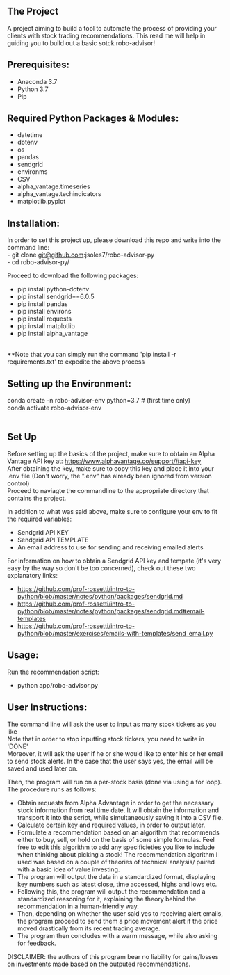 ## The Project
A project aiming to build a tool to automate the process of providing your clients with stock trading recommendations. This read me will help in guiding you to build out a basic sotck robo-advisor!


## Prerequisites:
- Anaconda 3.7 <br />
- Python 3.7 <br />
- Pip

## Required Python Packages & Modules:
- datetime <br />
- dotenv <br />
- os <br />
- pandas <br />
- sendgrid <br />
- environms <br />
- CSV <br />
- alpha_vantage.timeseries <br />
- alpha_vantage.techindicators <br />
- matplotlib.pyplot <br />


## Installation:
In order to set this project up, please download this repo and write into the command line: <br />
    - git clone git@github.com:jsoles7/robo-advisor-py <br />
    - cd robo-advisor-py/ <br />

Proceed to download the following packages: <br />
- pip install python-dotenv <br />
- pip install sendgrid==6.0.5 <br />
- pip install pandas <br />
- pip install environs <br />
- pip install requests <br />
- pip install matplotlib <br />
- pip install alpha_vantage <br />

<br />
**Note that you can simply run the command 'pip install -r requirements.txt' to expedite the above process
<br />

## Setting up the Environment:
conda create -n robo-advisor-env python=3.7 # (first time only) <br />
conda activate robo-advisor-env <br />
<br />

## Set Up
Before setting up the basics of the project, make sure to obtain an Alpha Vantage API key at: https://www.alphavantage.co/support/#api-key <br />
After obtaining the key, make sure to copy this key and place it into your .env file (Don't worry, the ".env" has already been ignored from version control) <br />
Proceed to naviagte the commandline to the appropriate directory that contains the project. <br />

In addition to what was said above, make sure to configure your env to fit the required variables: <br />
- Sendgrid API KEY <br />
- Sendgrid API TEMPLATE <br />
- An email address to use for sending and receiving emailed alerts <br />

For information on how to obtain a Sendgrid API key and tempate (it's very easy by the way so don't be too concerned), check out these two explanatory links: <br />
- https://github.com/prof-rossetti/intro-to-python/blob/master/notes/python/packages/sendgrid.md
- https://github.com/prof-rossetti/intro-to-python/blob/master/notes/python/packages/sendgrid.md#email-templates
- https://github.com/prof-rossetti/intro-to-python/blob/master/exercises/emails-with-templates/send_email.py


## Usage:
Run the recommendation script: <br />
- python app/robo-advisor.py  <br />

## User Instructions:
The command line will ask the user to input as many stock tickers as you like <br />
Note that in order to stop inputting stock tickers, you need to write in 'DONE' <br />
Moreover, it will ask the user if he or she would like to enter his or her email to send stock alerts. In the case that the user says yes, the email will be saved and used later on. <br />

Then, the program will run on a per-stock basis (done via using a for loop). The procedure runs as follows:
- Obtain requests from Alpha Advantage in order to get the necessary stock information from real time date. It will obtain the information and transport it into the script, while simultaneously saving it into a CSV file. 
- Calculate certain key and required values, in order to output later. <br /> 
- Formulate a recommendation based on an algorithm that recommends either to buy, sell, or hold on the basis of some simple formulas. Feel free to edit this algorithm to add any specificieties you like to include when thinking about picking a stock! The recommendation algorithm I used was based on a couple of theories of technical analysis/ paired with a basic idea of value investing. <br />
- The program will output the data in a standardized format, displaying key numbers such as latest close, time accessed, highs and lows etc. <br />
- Following this, the program will output the recommendation and a standardized reasoning for it, explaining the theory behind the recommendation in a human-friendly way. <br />
- Then, depending on whether the user said yes to receiving alert emails, the program proceed to send them a price movement alert if the price moved drastically from its recent trading average. <br />
- The program then concludes with a warm message, while also asking for feedback. <br />


DISCLAIMER: the authors of this program bear no liability for gains/losses on investments made based on the outputed recommendations.





